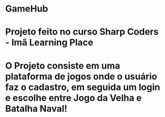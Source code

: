 # GameHub
# Projeto feito no curso Sharp Coders - Imã Learning Place
# O Projeto consiste em uma plataforma de jogos onde o usuário faz o cadastro, em seguida um login e escolhe entre Jogo da Velha e Batalha Naval!
